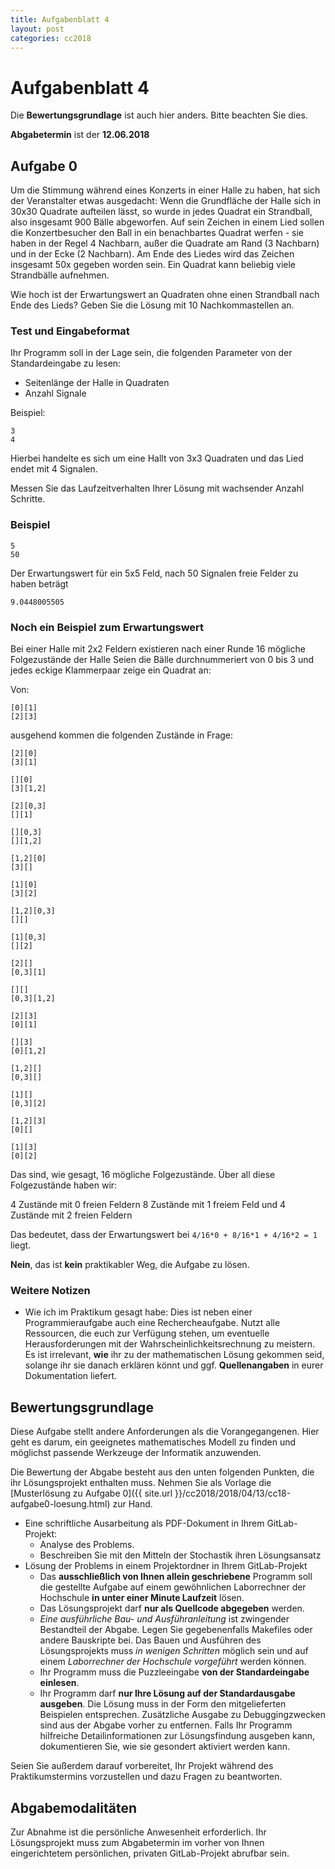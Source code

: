 ```yaml
---
title: Aufgabenblatt 4
layout: post
categories: cc2018
---
```


# Aufgabenblatt 4
Die **Bewertungsgrundlage** ist auch hier anders. Bitte beachten Sie dies.

**Abgabetermin** ist der **12.06.2018**


## Aufgabe 0

Um die Stimmung während eines Konzerts in einer Halle zu haben, hat sich der Veranstalter etwas ausgedacht:
Wenn die Grundfläche der Halle sich in 30x30 Quadrate aufteilen lässt, so wurde in jedes Quadrat ein Strandball, 
also insgesamt 900 Bälle abgeworfen.
Auf sein Zeichen in einem Lied sollen die Konzertbesucher den Ball in ein benachbartes Quadrat werfen - sie haben
in der Regel 4 Nachbarn, außer die Quadrate am Rand (3 Nachbarn) und in der Ecke (2 Nachbarn).
Am Ende des Liedes wird das Zeichen insgesamt 50x gegeben worden sein. Ein Quadrat kann beliebig viele Strandbälle aufnehmen.

Wie hoch ist der Erwartungswert an Quadraten ohne einen Strandball nach Ende des Lieds? Geben Sie die Lösung mit 10 Nachkommastellen an.

### Test und Eingabeformat

Ihr Programm soll in der Lage sein, die folgenden Parameter von der Standardeingabe zu lesen:

* Seitenlänge der Halle in Quadraten
* Anzahl Signale

Beispiel:
```
3
4
```
Hierbei handelte es sich um eine Hallt von 3x3 Quadraten und das Lied endet mit 4 Signalen.

Messen Sie das Laufzeitverhalten Ihrer Lösung mit wachsender Anzahl Schritte.

### Beispiel
```
5
50
```
Der Erwartungswert für ein 5x5 Feld, nach 50 Signalen freie Felder zu haben beträgt
```
9.0448005505 
```

### Noch ein Beispiel zum Erwartungswert

Bei einer Halle mit 2x2 Feldern existieren nach einer Runde 16 mögliche Folgezustände der Halle
Seien die Bälle durchnummeriert von 0 bis 3 und jedes eckige Klammerpaar zeige ein Quadrat an:

Von:
```
[0][1]
[2][3]
```
ausgehend kommen die folgenden Zustände in Frage:
```
[2][0]
[3][1]

[][0]
[3][1,2]

[2][0,3]
[][1]

[][0,3]
[][1,2]

[1,2][0]
[3][]

[1][0]
[3][2]

[1,2][0,3]
[][]

[1][0,3]
[][2]

[2][]
[0,3][1]

[][]
[0,3][1,2]

[2][3]
[0][1]

[][3]
[0][1,2]

[1,2][]
[0,3][]

[1][]
[0,3][2]

[1,2][3]
[0][]

[1][3]
[0][2]
```

Das sind, wie gesagt, 16 mögliche Folgezustände. Über all diese Folgezustände haben wir:

4 Zustände mit 0 freien Feldern
8 Zustände mit 1 freiem Feld
und 4 Zustände mit 2 freien Feldern

Das bedeutet, dass der Erwartungswert bei ```4/16*0 + 8/16*1 + 4/16*2 = 1``` liegt.

**Nein**, das ist **kein** praktikabler Weg, die Aufgabe zu lösen.

### Weitere Notizen

* Wie ich im Praktikum gesagt habe: Dies ist neben einer Programmieraufgabe auch eine Rechercheaufgabe. Nutzt alle Ressourcen, die euch zur Verfügung stehen, um eventuelle Herausforderungen mit der Wahrscheinlichkeitsrechnung zu meistern. Es ist irrelevant, **wie** ihr zu der mathematischen Lösung gekommen seid, solange ihr sie danach erklären könnt und ggf. **Quellenangaben** in eurer Dokumentation liefert.


## Bewertungsgrundlage
Diese Aufgabe stellt andere Anforderungen als die Vorangegangenen. Hier geht es darum, ein geeignetes 
mathematisches Modell zu finden und möglichst passende Werkzeuge der Informatik anzuwenden.

Die Bewertung der Abgabe besteht aus den unten folgenden Punkten, die ihr Lösungsprojekt enthalten muss.
Nehmen Sie als Vorlage die [Musterlösung zu Aufgabe 0]({{ site.url }}/cc2018/2018/04/13/cc18-aufgabe0-loesung.html) zur Hand.

* Eine schriftliche Ausarbeitung als PDF-Dokument in Ihrem GitLab-Projekt:
  * Analyse des Problems.
  * Beschreiben Sie mit den Mitteln der Stochastik ihren Lösungsansatz
* Lösung der Problems in einem Projektordner in Ihrem GitLab-Projekt
  * Das **ausschließlich von Ihnen allein geschriebene** Programm soll die gestellte Aufgabe auf einem gewöhnlichen Laborrechner der Hochschule **in unter einer Minute Laufzeit** lösen.
  * Das Lösungsprojekt darf **nur als Quellcode abgegeben** werden. 
  * *Eine ausführliche Bau- und Ausführanleitung* ist zwingender Bestandteil der Abgabe. 
     Legen Sie gegebenenfalls Makefiles oder andere Bauskripte bei. Das Bauen und 
     Ausführen des Lösungsprojekts muss *in wenigen Schritten* möglich sein und 
     auf einem *Laborrechner der Hochschule vorgeführt* werden können.
  * Ihr Programm muss die Puzzleeingabe **von der Standardeingabe einlesen**.
  * Ihr Programm darf **nur Ihre Lösung auf der Standardausgabe ausgeben**. Die Lösung muss in der Form den mitgelieferten 
    Beispielen entsprechen.
    Zusätzliche Ausgabe zu Debuggingzwecken 
    sind aus der Abgabe vorher zu entfernen. Falls Ihr Programm hilfreiche Detailinformationen
    zur Lösungsfindung ausgeben kann, dokumentieren Sie, wie sie gesondert aktiviert werden kann.

Seien Sie außerdem darauf vorbereitet, Ihr Projekt während des Praktikumstermins vorzustellen und dazu Fragen zu beantworten.

## Abgabemodalitäten

Zur Abnahme ist die persönliche Anwesenheit erforderlich. Ihr Lösungsprojekt muss 
zum Abgabetermin im vorher von Ihnen eingerichtetem persönlichen, privaten 
GitLab-Projekt abrufbar sein.
